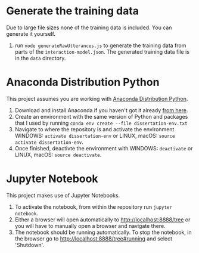 # Generate the training data
Due to large file sizes none of the training data is included. You can generate it yourself.
1. run `node generateRawUtterances.js` to generate the training data from parts of the `interaction-model.json`. The generated training data file is in the `data` directory.

# Anaconda Distribution Python
This project assumes you are working with [Anaconda Distribution Python](https://www.anaconda.com/distribution/).
1. Download and install Anaconda if you haven't got it already [from here](https://www.anaconda.com/distribution/#download-section).
1. Create an environment with the same version of Python and packages that I used by running `conda env create --file dissertation-env.txt`
1. Navigate to where the repository is and activate the environment WINDOWS: `activate dissertation-env` or LINUX, macOS: `source activate dissertation-env`.
1. Once finished, deactivte the environment with WINDOWS: `deactivate` or LINUX, macOS: `source deactivate`.

# Jupyter Notebook
This project makes use of Jupyter Notebooks.
1. To activate the notebook, from within the repository run `jupyter notebook`.
1. Either a browser will open automatically to [http://localhost:8888/tree](http://localhost:8888/tree) or you will have to manually open a browser and navigate there. 
1. The notebook should be running automatically. To stop the notebook, in the browser go to [http://localhost:8888/tree#running](http://localhost:8888/tree#running) and select 'Shutdown'.